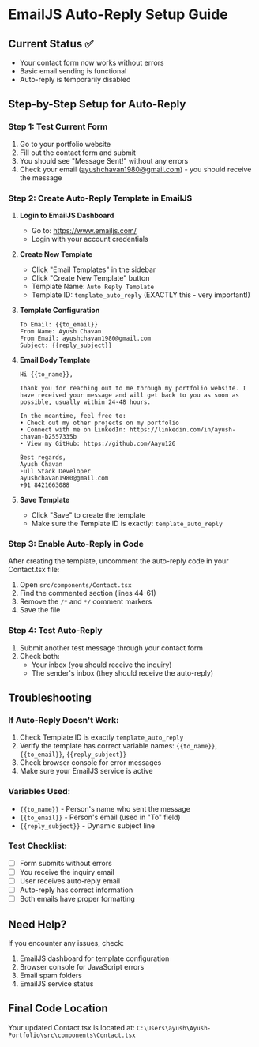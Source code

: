 # EmailJS Auto-Reply Setup Guide

## Current Status ✅
- Your contact form now works without errors
- Basic email sending is functional
- Auto-reply is temporarily disabled

## Step-by-Step Setup for Auto-Reply

### Step 1: Test Current Form
1. Go to your portfolio website
2. Fill out the contact form and submit
3. You should see "Message Sent!" without any errors
4. Check your email (ayushchavan1980@gmail.com) - you should receive the message

### Step 2: Create Auto-Reply Template in EmailJS

1. **Login to EmailJS Dashboard**
   - Go to: https://www.emailjs.com/
   - Login with your account credentials

2. **Create New Template**
   - Click "Email Templates" in the sidebar
   - Click "Create New Template" button
   - Template Name: `Auto Reply Template`
   - Template ID: `template_auto_reply` (EXACTLY this - very important!)

3. **Template Configuration**
   ```
   To Email: {{to_email}}
   From Name: Ayush Chavan  
   From Email: ayushchavan1980@gmail.com
   Subject: {{reply_subject}}
   ```

4. **Email Body Template**
   ```
   Hi {{to_name}},

   Thank you for reaching out to me through my portfolio website. I have received your message and will get back to you as soon as possible, usually within 24-48 hours.

   In the meantime, feel free to:
   • Check out my other projects on my portfolio
   • Connect with me on LinkedIn: https://linkedin.com/in/ayush-chavan-b2557335b
   • View my GitHub: https://github.com/Aayu126

   Best regards,
   Ayush Chavan
   Full Stack Developer
   ayushchavan1980@gmail.com
   +91 8421663088
   ```

5. **Save Template**
   - Click "Save" to create the template
   - Make sure the Template ID is exactly: `template_auto_reply`

### Step 3: Enable Auto-Reply in Code

After creating the template, uncomment the auto-reply code in your Contact.tsx file:

1. Open `src/components/Contact.tsx`
2. Find the commented section (lines 44-61)
3. Remove the `/*` and `*/` comment markers
4. Save the file

### Step 4: Test Auto-Reply

1. Submit another test message through your contact form
2. Check both:
   - Your inbox (you should receive the inquiry)
   - The sender's inbox (they should receive the auto-reply)

## Troubleshooting

### If Auto-Reply Doesn't Work:
1. Check Template ID is exactly `template_auto_reply`
2. Verify the template has correct variable names: `{{to_name}}`, `{{to_email}}`, `{{reply_subject}}`
3. Check browser console for error messages
4. Make sure your EmailJS service is active

### Variables Used:
- `{{to_name}}` - Person's name who sent the message
- `{{to_email}}` - Person's email (used in "To" field)  
- `{{reply_subject}}` - Dynamic subject line

### Test Checklist:
- [ ] Form submits without errors
- [ ] You receive the inquiry email
- [ ] User receives auto-reply email
- [ ] Auto-reply has correct information
- [ ] Both emails have proper formatting

## Need Help?
If you encounter any issues, check:
1. EmailJS dashboard for template configuration
2. Browser console for JavaScript errors
3. Email spam folders
4. EmailJS service status

## Final Code Location
Your updated Contact.tsx is located at:
`C:\Users\ayush\Ayush-Portfolio\src\components\Contact.tsx`
